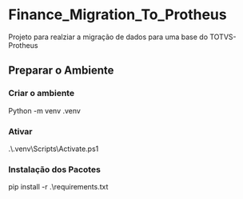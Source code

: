 # Finance_Migration_To_Protheus
Projeto para realziar a migração de dados para uma base do TOTVS-Protheus

## Preparar o Ambiente
### Criar o ambiente

Python -m venv .venv

### Ativar 

.\\.venv\\Scripts\\Activate.ps1

### Instalação dos Pacotes

pip install -r .\\requirements.txt